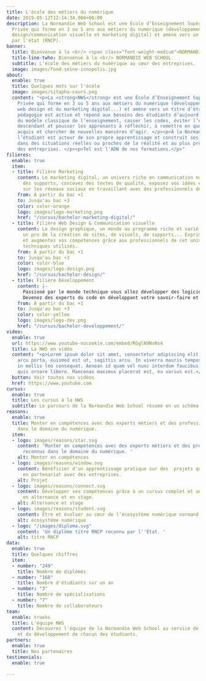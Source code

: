 ```yaml
---
title: L'école des métiers du numérique
date: 2019-05-12T12:14:34.000+06:00
description: La Normandie Web School est une École d’Enseignement Supérieur Technique
  Privée qui forme en 3 ou 5 ans aux métiers du numérique (développement web, web
  design/communication visuelle et marketing digital) et amène vers un titre reconnu
  par l'état (RNCP).
banner:
  title: Bienvenue à la <br/> <span class="font-weight-medium">NORMANDIE WEB SCHOOL</span>
  title-line-twho: Bienvenue à la <br/> NORMANDIE WEB SCHOOL
  subtitle: L'école des métiers du numérique au cœur des entreprises.
  image: images/fond-seine-innopolis.jpg
about:
  enable: true
  title: Quelques mots sur l'école
  image: images/sitapha-cours.png
  content: "<p>La <strong>NWS</strong> est une École d’Enseignement Supérieur Technique
    Privée qui forme en 3 ou 5 ans aux métiers du numérique (développement web, du
    web design et du marketing digital...) et amène vers un titre d’état (RNCP). </p><p>Notre
    pédagogie est active et répond aux besoins des étudiants d’aujourd’hui. Sortir
    du modèle classique de l’enseignement, casser les codes, éviter l’enseignement
    descendant et pousser les apprenants à réfléchir, à remettre en question leurs
    acquis et chercher de nouvelles manières d’agir. </p><p>À la Normandie Web School
    l’étudiant est acteur de son propre apprentissage et construit ses compétences
    dans des situations réelles ou proches de la réalité et au plus près des besoins
    des entreprises. </p><p>Tel est l’ADN de nos formations.</p>"
filieres:
  enable: true
  item:
  - title: Filière Marketing
    content: Le marketing digital, un univers riche en communication numérique. Créez
      des supports, concevez des textes de qualité, exposez vos idées et des valeurs
      sur les réseaux sociaux en travaillant avec des professionnels des métiers.
    from: À partir du bac +1
    to: Jusqu'au bac +3
    color: color-orange
    logo: images/logo-marketing.png
    href: "/cursus/bachelor-marketing-digital/"
  - title: Filière Web Design & Communication visuelle
    content: Le design graphique, un monde au programme riche et varié afin de devenir
      un pro de la création de sites, de visuels, de supports... Exprimez votre créativité
      et augmentez vos compétences grâce aux professionnels de cet univers et au logiciels
      techniques utilisés.
    from: À partir du bac +1
    to: Jusqu'au bac +3
    color: color-blue
    logo: images/logo-design.png
    href: "/cursus/bachelor-design/"
  - title: Filière Développement
    content: |-
      Passioné par le monde technique vous allez développer des logiciels , des sites web et des applications.
      Devenez des experts du code en développant votre savoir-faire et vos compétences techniques.
    from: À partir du bac +1
    to: Jusqu'au bac +3
    color: color-yellow
    logo: images/logo-dev.png
    href: "/cursus/bachelor-developpement/"
video:
  enable: true
  url: https://www.youtube-nocookie.com/embed/RGglN9NvNs4
  title: La NWS en vidéo
  content: "<p>Lorem ipsum dolor sit amet, consectetur adipiscing elit. Nulla sed
    arcu porta, euismod est ut, sagittis arcu. In viverra mauris tempus ipsum aliquam,
    in mollis leo consequat. Aenean id quam vel nunc interdum faucibus. </p><p><em>Nam
    quis ornare libero. Maecenas maximus placerat est, eu varius est.</em></p>"
  button: Voir toutes nos vidéos
  href: https://www.youtube.com
cursus:
  enable: true
  title: Les cursus à la NWS
  subtitle: Le parcours de la Normandie Web School résumé en un schéma.
reasons:
  enable: true
  title: Monter en compétences avec des experts métiers et des professionnels reconnus
    dans le domaine du numérique.
  item:
  - logo: images/reasons/star.svg
    content: 'Monter en compétences avec des experts métiers et des professionnels
      reconnus dans le domaine du numérique. '
    alt: Monter en compétences
  - logo: images/reasons/window.svg
    content: Bénéficier d’un apprentissage pratique sur des  projets qui ont du sens
      en partenariat avec des entreprises.
    alt: Projet
  - logo: images/reasons/connect.svg
    content: Développer ses compétences grâce à un cursus complet et une mise en pratique
      en alternance et en stage.
    alt: Alternance et stage
  - logo: images/reasons/student.svg
    content: Être et évoluer au cœur de l’écosystème numérique normand.
    alt: écosystème numérique
  - logo: "/images/diploma.svg"
    content: 'Un diplôme titre RNCP reconnu par l''État. '
    alt: titre RNCP
data:
  enable: true
  title: Quelques chiffres
  item:
  - number: "249"
    title: Nombre de diplômés
  - number: "168"
    title: Nombre d'étudiants sur un an
  - number: "3"
    title: Nombre de spécialisations
  - number: "7"
    title: Nombre de collaborateurs
team:
  enable: trueks
  title: L'équipe NWS
  content: Découvrez l'équipe de la Normandie Web School au service de la pédagogie
    et du développement de chacun des étudiants.
partners:
  enable: true
  title: Nos partenaires
testimonials:
  enable: true

---
```

